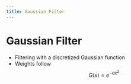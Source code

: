 ```yaml
---
title: Gaussian Filter
---
```


# Gaussian Filter
- Filtering with a discretized Gaussian function
- Weights follow $$G(x) = e^{-ax^{2}}$$











